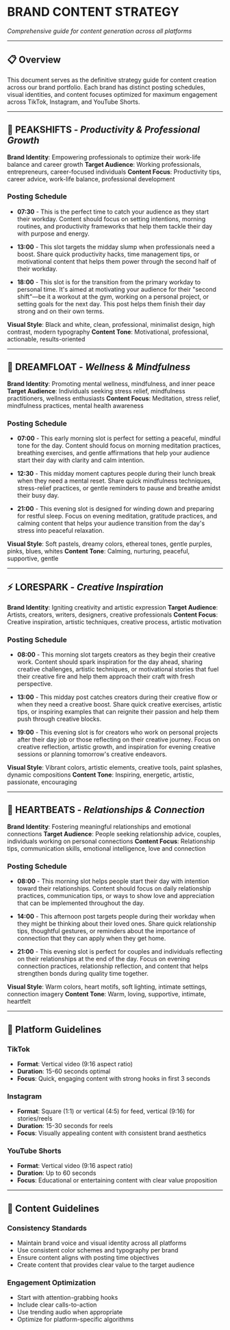 
# BRAND CONTENT STRATEGY

*Comprehensive guide for content generation across all platforms*

---

## 📋 **Overview**

This document serves as the definitive strategy guide for content creation across our brand portfolio. Each brand has distinct posting schedules, visual identities, and content focuses optimized for maximum engagement across TikTok, Instagram, and YouTube Shorts.

---

## 🏢 **PEAKSHIFTS** - *Productivity & Professional Growth*

**Brand Identity**: Empowering professionals to optimize their work-life balance and career growth
**Target Audience**: Working professionals, entrepreneurs, career-focused individuals
**Content Focus**: Productivity tips, career advice, work-life balance, professional development

### **Posting Schedule**
- **07:30** - This is the perfect time to catch your audience as they start their workday. Content should focus on setting intentions, morning routines, and productivity frameworks that help them tackle their day with purpose and energy.

- **13:00** - This slot targets the midday slump when professionals need a boost. Share quick productivity hacks, time management tips, or motivational content that helps them power through the second half of their workday.

- **18:00** - This slot is for the transition from the primary workday to personal time. It's aimed at motivating your audience for their "second shift"—be it a workout at the gym, working on a personal project, or setting goals for the next day. This post helps them finish their day strong and on their own terms.

**Visual Style**: Black and white, clean, professional, minimalist design, high contrast, modern typography
**Content Tone**: Motivational, professional, actionable, results-oriented

---

## 🌙 **DREAMFLOAT** - *Wellness & Mindfulness*

**Brand Identity**: Promoting mental wellness, mindfulness, and inner peace
**Target Audience**: Individuals seeking stress relief, mindfulness practitioners, wellness enthusiasts
**Content Focus**: Meditation, stress relief, mindfulness practices, mental health awareness

### **Posting Schedule**
- **07:00** - This early morning slot is perfect for setting a peaceful, mindful tone for the day. Content should focus on morning meditation practices, breathing exercises, and gentle affirmations that help your audience start their day with clarity and calm intention.

- **12:30** - This midday moment captures people during their lunch break when they need a mental reset. Share quick mindfulness techniques, stress-relief practices, or gentle reminders to pause and breathe amidst their busy day.

- **21:00** - This evening slot is designed for winding down and preparing for restful sleep. Focus on evening meditation, gratitude practices, and calming content that helps your audience transition from the day's stress into peaceful relaxation.

**Visual Style**: Soft pastels, dreamy colors, ethereal tones, gentle purples, pinks, blues, whites
**Content Tone**: Calming, nurturing, peaceful, supportive, gentle

---

## ⚡ **LORESPARK** - *Creative Inspiration*

**Brand Identity**: Igniting creativity and artistic expression
**Target Audience**: Artists, creators, writers, designers, creative professionals
**Content Focus**: Creative inspiration, artistic techniques, creative process, artistic motivation

### **Posting Schedule**
- **08:00** - This morning slot targets creators as they begin their creative work. Content should spark inspiration for the day ahead, sharing creative challenges, artistic techniques, or motivational stories that fuel their creative fire and help them approach their craft with fresh perspective.

- **13:00** - This midday post catches creators during their creative flow or when they need a creative boost. Share quick creative exercises, artistic tips, or inspiring examples that can reignite their passion and help them push through creative blocks.

- **19:00** - This evening slot is for creators who work on personal projects after their day job or those reflecting on their creative journey. Focus on creative reflection, artistic growth, and inspiration for evening creative sessions or planning tomorrow's creative endeavors.

**Visual Style**: Vibrant colors, artistic elements, creative tools, paint splashes, dynamic compositions
**Content Tone**: Inspiring, energetic, artistic, passionate, encouraging

---

## 💖 **HEARTBEATS** - *Relationships & Connection*

**Brand Identity**: Fostering meaningful relationships and emotional connections
**Target Audience**: People seeking relationship advice, couples, individuals working on personal connections
**Content Focus**: Relationship tips, communication skills, emotional intelligence, love and connection

### **Posting Schedule**
- **08:00** - This morning slot helps people start their day with intention toward their relationships. Content should focus on daily relationship practices, communication tips, or ways to show love and appreciation that can be implemented throughout the day.

- **14:00** - This afternoon post targets people during their workday when they might be thinking about their loved ones. Share quick relationship tips, thoughtful gestures, or reminders about the importance of connection that they can apply when they get home.

- **21:00** - This evening slot is perfect for couples and individuals reflecting on their relationships at the end of the day. Focus on evening connection practices, relationship reflection, and content that helps strengthen bonds during quality time together.

**Visual Style**: Warm colors, heart motifs, soft lighting, intimate settings, connection imagery
**Content Tone**: Warm, loving, supportive, intimate, heartfelt

---

## 📱 **Platform Guidelines**

### **TikTok**
- **Format**: Vertical video (9:16 aspect ratio)
- **Duration**: 15-60 seconds optimal
- **Focus**: Quick, engaging content with strong hooks in first 3 seconds

### **Instagram**
- **Format**: Square (1:1) or vertical (4:5) for feed, vertical (9:16) for stories/reels
- **Duration**: 15-30 seconds for reels
- **Focus**: Visually appealing content with consistent brand aesthetics

### **YouTube Shorts**
- **Format**: Vertical video (9:16 aspect ratio)
- **Duration**: Up to 60 seconds
- **Focus**: Educational or entertaining content with clear value proposition

---

## 🎯 **Content Guidelines**

### **Consistency Standards**
- Maintain brand voice and visual identity across all platforms
- Use consistent color schemes and typography per brand
- Ensure content aligns with posting time objectives
- Create content that provides clear value to the target audience

### **Engagement Optimization**
- Start with attention-grabbing hooks
- Include clear calls-to-action
- Use trending audio when appropriate
- Optimize for platform-specific algorithms

